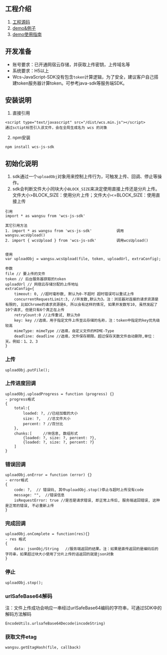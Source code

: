 ## 工程介绍
1. [工程源码](https://github.com/Wangsu-Cloud-Storage/wcs-js-sdk/tree/master/src)
2. [demo&例子](https://github.com/Wangsu-Cloud-Storage/wcs-js-sdk/tree/master/test/demo1)
3. [demo使用指南](https://github.com/Wangsu-Cloud-Storage/wcs-js-sdk/tree/master/demo使用指南.md)

## 开发准备
* 账号要求：已开通网宿云存储，并获取上传密钥，上传域名等
* 系统要求：H5以上
* Wcs-JavaScript-SDK没有包含`token`计算逻辑，为了安全，建议客户自己搭建token服务器计算token。可参考java-sdk等服务端SDK。

## 安装说明
1. 直接引用
```
<script type="text/javascript" src="/dist/wcs.min.js"></script>
通过sctipt标签引入该文件，会在全局生成名为 wcs 的对象
```

2. npm安装
```
npm install wcs-js-sdk
```

## 初始化说明
1. sdk通过一个`uploadObj`对象用来控制上传行为，可触发上传、回调、停止等操作。
2. sdk会判断文件大小同块大小`BLOCK_SIZE`来决定使用直接上传还是分片上传。文件大小>BLOCK_SIZE：使用分片上传；文件大小<=BLOCK_SIZE：使用直接上传
```
引用
import * as wangsu from 'wcs-js-sdk'

其它引用方法
1. import * as wangsu from 'wcs-js-sdk'           调用wangsu.wcsUpload()
2. import { wcsUpload } from 'wcs-js-sdk'         调用wcsUpload()  


使用
var uploadObj = wangsu.wcsUpload(file, token, uploadUrl, extraConfig);

参数
file // 要上传的文件
token // 后台服务器获取的token
uploadUrl // 网宿云存储分配的上传地址
extraConfig={
    timeout: 0, //超时毫秒数, 默认为0-不超时 超时错误可以重试上传
    concurrentRequestLimit:3, //并发数,默认为3。注：浏览器对连接的请求资源是有限的, 比如Chrome的请求资源是6, 所以会有这样的情况, 如果并发数写10, 虽然发起了10个请求, 但是只有6个真正在上传
    retryCount:0 //上传重试, 默认为0
    key: key //选填，用于指定文件上传至云存储的名称，注：token中指定的key优先级较高
    mimeType: mimeType //选填，自定义文件的MIME-Type
    deadline: deadline //选填，文件保存期限。超过保存天数文件自动删除,单位：天。例如：1、2、3
}
```

### 上传
```
uploadObj.putFile();
```

### 上传进度回调
```
uploadObj.uploadProgress = function (progress) {}
- progress格式
{
    total:{
        loaded: ?, //已经加载的大小
        size: ?,   //总文件大小
        percent: ? //百分比
    },
    chunks:[     //块信息, 数组形式
        {loaded: ?, size: ?, percent: ?},
        {loaded: ?, size: ?, percent: ?}
    ]
}
```

### 错误回调
```
uploadObj.onError = function (error) {}
- error格式
{
    code: ?,  // 错误码, 其中uploadObj.stop()停止与超时上传没有code
    message: "",  //错误信息
    isRequestError: true //是否是请求错误, 即正常上传后, 服务端返回错误, 这种是正常的错误, 不必重新上传
}
```

### 完成回调
```
uploadObj.onComplete = function(res){}
- res 格式
{
    data: jsonObj/String   //服务端返回的结果。注：如果是直传返回的是编码后的字符串，如果超过块大小使用了分片上传的话返回的就是json对象
}
```

### 停止
```
uploadObj.stop();
```
### urlSafeBase64解码
注：文件上传成功会响应一串经过urlSafeBase64编码的字符串，可通过SDK中的解码方法解码
```
EncodeUtils.urlsafeBase64Decode(incodeString)
```

### 获取文件etag
```
wangsu.getEtagHash(file, callback)
```
